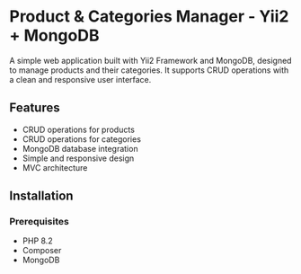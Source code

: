 # Product & Categories Manager - Yii2 + MongoDB

A simple web application built with Yii2 Framework and MongoDB, designed to manage products and their categories. It supports CRUD operations with a clean and responsive user interface.

## Features

- CRUD operations for products
- CRUD operations for categories
- MongoDB database integration
- Simple and responsive design
- MVC architecture

## Installation

### Prerequisites

- PHP 8.2
- Composer
- MongoDB
